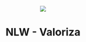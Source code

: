 <p align="center" >
<img src="https://i.imgur.com/SbhNaFr.png" />
</p>
<h1 align="center">NLW - Valoriza</h1>

